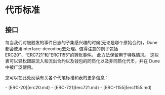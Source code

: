 # 代币标准

## 接口

每当我们对被触发的事件日志的子集感兴趣的时候(无论是哪个原始合约)，Dune都会使用interface-decoding去处理。值得注意的例子包括ERC20”、“ERC721”和“ERC1155”的转账事件。 此方法保留用于特殊情况。 这些表可以轻松跟踪流入和流出合约以及钱包的同质化以及非同质化代币，并在 Dune 中被广泛使用。

您可以在此处阅读有关各个代笔标准和表的更多信息：

<div class="cards grid" markdown>
- [ERC-20](erc20.md)
- [ERC-721](erc721.md)
- [ERC-1155](erc1155.md)
</div>
